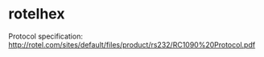 # rotelhex
Protocol specification: http://rotel.com/sites/default/files/product/rs232/RC1090%20Protocol.pdf